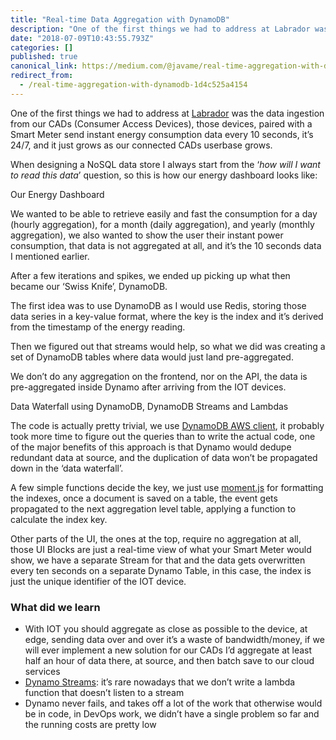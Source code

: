 ```yaml
---
title: "Real-time Data Aggregation with DynamoDB"
description: "One of the first things we had to address at Labrador was the data ingestion from our CADs (Consumer Access Devices), those devices, paired…"
date: "2018-07-09T10:43:55.793Z"
categories: []
published: true
canonical_link: https://medium.com/@javame/real-time-aggregation-with-dynamodb-1d4c525a4154
redirect_from:
  - /real-time-aggregation-with-dynamodb-1d4c525a4154
---
```


One of the first things we had to address at [Labrador](https://www.thelabrador.co.uk/) was the data ingestion from our CADs (Consumer Access Devices), those devices, paired with a Smart Meter send instant energy consumption data every 10 seconds, it’s 24/7, and it just grows as our connected CADs userbase grows.

When designing a NoSQL data store I always start from the ‘_how will I want to read this data_’ question, so this is how our energy dashboard looks like:

Our Energy Dashboard

We wanted to be able to retrieve easily and fast the consumption for a day (hourly aggregation), for a month (daily aggregation), and yearly (monthly aggregation), we also wanted to show the user their instant power consumption, that data is not aggregated at all, and it’s the 10 seconds data I mentioned earlier.

After a few iterations and spikes, we ended up picking up what then became our ‘Swiss Knife’, DynamoDB.

The first idea was to use DynamoDB as I would use Redis, storing those data series in a key-value format, where the key is the index and it’s derived from the timestamp of the energy reading.

Then we figured out that streams would help, so what we did was creating a set of DynamoDB tables where data would just land pre-aggregated.

We don’t do any aggregation on the frontend, nor on the API, the data is pre-aggregated inside Dynamo after arriving from the IOT devices.

Data Waterfall using DynamoDB, DynamoDB Streams and Lambdas

The code is actually pretty trivial, we use [DynamoDB AWS client](https://docs.aws.amazon.com/AWSJavaScriptSDK/latest/AWS/DynamoDB/DocumentClient.html), it probably took more time to figure out the queries than to write the actual code, one of the major benefits of this approach is that Dynamo would dedupe redundant data at source, and the duplication of data won’t be propagated down in the ‘data waterfall’.

A few simple functions decide the key, we just use [moment.js](https://momentjs.com/) for formatting the indexes, once a document is saved on a table, the event gets propagated to the next aggregation level table, applying a function to calculate the index key.

Other parts of the UI, the ones at the top, require no aggregation at all, those UI Blocks are just a real-time view of what your Smart Meter would show, we have a separate Stream for that and the data gets overwritten every ten seconds on a separate Dynamo Table, in this case, the index is just the unique identifier of the IOT device.

### What did we learn

-   With IOT you should aggregate as close as possible to the device, at edge, sending data over and over it’s a waste of bandwidth/money, if we will ever implement a new solution for our CADs I’d aggregate at least half an hour of data there, at source, and then batch save to our cloud services
-   [Dynamo Streams](https://docs.aws.amazon.com/amazondynamodb/latest/developerguide/Streams.html): it’s rare nowadays that we don’t write a lambda function that doesn’t listen to a stream
-   Dynamo never fails, and takes off a lot of the work that otherwise would be in code, in DevOps work, we didn’t have a single problem so far and the running costs are pretty low
